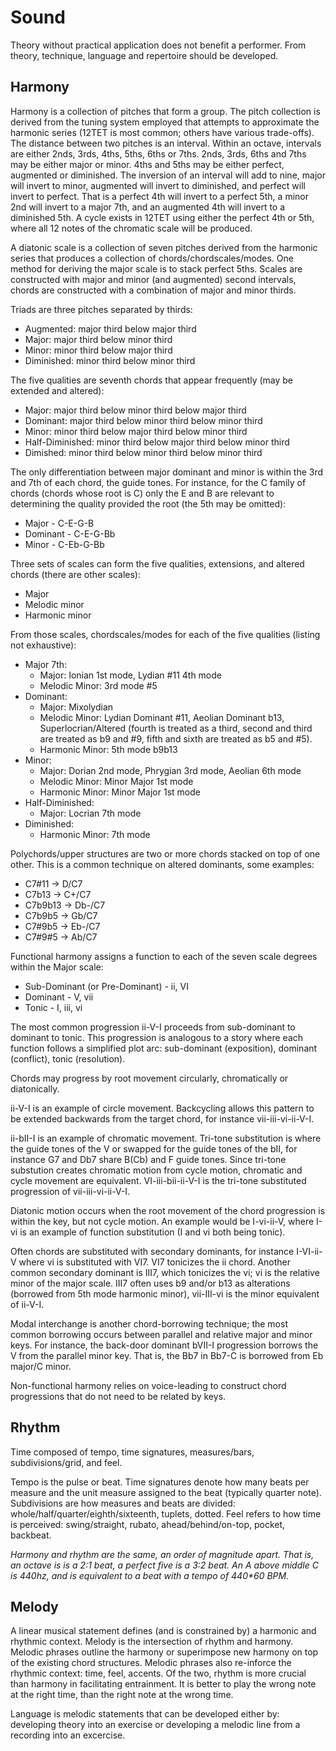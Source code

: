 Sound
=====

Theory without practical application does not benefit a performer. From theory, technique, language and repertoire should be developed.

Harmony
-------

Harmony is a collection of pitches that form a group. The pitch collection is derived from the tuning system employed that attempts to approximate the harmonic series (12TET is most common; others have various trade-offs). The distance between two pitches is an interval. Within an octave, intervals are either 2nds, 3rds, 4ths, 5ths, 6ths or 7ths. 2nds, 3rds, 6ths and 7ths may be either major or minor. 4ths and 5ths may be either perfect, augmented or diminished. The inversion of an interval will add to nine, major will invert to minor, augmented will invert to diminished, and perfect will invert to perfect. That is a perfect 4th will invert to a perfect 5th, a minor 2nd will invert to a major 7th, and an augmented 4th will invert to a diminished 5th. A cycle exists in 12TET using either the perfect 4th or 5th, where all 12 notes of the chromatic scale will be produced.

A diatonic scale is a collection of seven pitches derived from the harmonic series that produces a collection of chords/chordscales/modes. One method for deriving the major scale is to stack perfect 5ths. Scales are constructed with major and minor (and augmented) second intervals, chords are constructed with a combination of major and minor thirds.

Triads are three pitches separated by thirds:

* Augmented: major third below major third
* Major: major third below minor third
* Minor: minor third below major third
* Diminished: minor third below minor third

The five qualities are seventh chords that appear frequently (may be extended and altered):

* Major: major third below minor third below major third
* Dominant: major third below minor third below minor third
* Minor: minor third below major third below minor third
* Half-Diminished: minor third below major third below minor third
* Dimished: minor third below minor third below minor third

The only differentiation between major dominant and minor is within the 3rd and 7th of each chord, the guide tones. For instance, for the C family of chords (chords whose root is C) only the E and B are relevant to determining the quality provided the root (the 5th may be omitted):

* Major - C-E-G-B
* Dominant - C-E-G-Bb
* Minor - C-Eb-G-Bb

Three sets of scales can form the five qualities, extensions, and altered chords (there are other scales):

* Major
* Melodic minor
* Harmonic minor

From those scales, chordscales/modes for each of the five qualities (listing not exhaustive):

* Major 7th:
    - Major: Ionian 1st mode, Lydian #11 4th mode
    - Melodic Minor: 3rd mode #5
* Dominant:
    - Major: Mixolydian
    - Melodic Minor: Lydian Dominant #11, Aeolian Dominant b13, Superlocrian/Altered (fourth is treated as a third, second and third are treated as b9 and #9, fifth and sixth are treated as b5 and #5).
    - Harmonic Minor: 5th mode b9b13
* Minor:
    - Major: Dorian 2nd mode, Phrygian 3rd mode, Aeolian 6th mode
    - Melodic Minor: Minor Major 1st mode
    - Harmonic Minor: Minor Major 1st mode
* Half-Diminished:
    - Major: Locrian 7th mode
* Diminished:
    - Harmonic Minor: 7th mode

Polychords/upper structures are two or more chords stacked on top of one other. This is a common technique on altered dominants, some examples:

* C7#11 -> D/C7
* C7b13 -> C+/C7
* C7b9b13 -> Db-/C7
* C7b9b5 -> Gb/C7
* C7#9b5 -> Eb-/C7
* C7#9#5 -> Ab/C7

Functional harmony assigns a function to each of the seven scale degrees within the Major scale:

* Sub-Dominant (or Pre-Dominant) - ii, VI
* Dominant - V, vii
* Tonic - I, iii, vi

The most common progression ii-V-I proceeds from sub-dominant to dominant to tonic. This progression is analogous to a story where each function follows a simplified plot arc: sub-dominant (exposition), dominant (conflict), tonic (resolution).

Chords may progress by root movement circularly, chromatically or diatonically.

ii-V-I is an example of circle movement. Backcycling allows this pattern to be extended backwards from the target chord, for instance vii-iii-vi-ii-V-I.

ii-bII-I is an example of chromatic movement. Tri-tone substitution is where the guide tones of the V or swapped for the guide tones of the bII, for instance G7 and Db7 share B(Cb) and F guide tones. Since tri-tone substution creates chromatic motion from cycle motion, chromatic and cycle movement are equivalent. VI-iii-bii-ii-V-I is the tri-tone substituted progression of vii-iii-vi-ii-V-I.

Diatonic motion occurs when the root movement of the chord progression is within the key, but not cycle motion. An example would be I-vi-ii-V, where I-vi is an example of function substitution (I and vi both being tonic).

Often chords are substituted with secondary dominants, for instance I-VI-ii-V where vi is substituted with VI7. VI7 tonicizes the ii chord. Another common secondary dominant is III7, which tonicizes the vi; vi is the relative minor of the major scale. III7 often uses b9 and/or b13 as alterations (borrowed from 5th mode harmonic minor), vii-III-vi is the minor equivalent of ii-V-I.

Modal interchange is another chord-borrowing technique; the most common borrowing occurs between parallel and relative major and minor keys. For instance, the back-door dominant bVII-I progression borrows the V from the parallel minor key. That is, the Bb7 in Bb7-C is borrowed from Eb major/C minor.

Non-functional harmony relies on voice-leading to construct chord progressions that do not need to be related by keys.

Rhythm
------

Time composed of tempo, time signatures, measures/bars, subdivisions/grid, and feel.

Tempo is the pulse or beat. Time signatures denote how many beats per measure and the unit measure assigned to the beat (typically quarter note). Subdivisions are how measures and beats are divided: whole/half/quarter/eighth/sixteenth, tuplets, dotted. Feel refers to how time is perceived: swing/straight, rubato, ahead/behind/on-top, pocket, backbeat.

_Harmony and rhythm are the same, an order of magnitude apart. That is, an octave is is a 2:1 beat, a perfect five is a 3:2 beat. An A above middle C is 440hz, and is equivalent to a beat with a tempo of 440*60 BPM._

Melody
------

A linear musical statement defines (and is constrained by) a harmonic and rhythmic context. Melody is the intersection of rhythm and harmony. Melodic phrases outline the harmony or superimpose new harmony on top of the existing chord structures. Melodic phrases also re-inforce the rhythmic context: time, feel, accents. Of the two, rhythm is more crucial than harmony in facilitating entrainment. It is better to play the wrong note at the right time, than the right note at the wrong time.

Language is melodic statements that can be developed either by: developing theory into an exercise or developing a melodic line from a recording into an excercise. 
